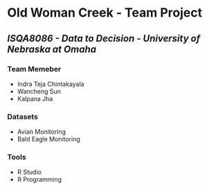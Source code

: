 # Old Woman Creek - Team Project
## _ISQA8086 - Data to Decision - University of Nebraska at Omaha_


### Team Memeber
* Indra Teja Chintakayala
* Wancheng Sun
* Kalpana Jha

### Datasets
* Avian Monitoring
* Bald Eagle Monitoring

### Tools 
* R Studio
* R Programming
